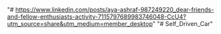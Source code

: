 "# https://www.linkedin.com/posts/aya-ashraf-987249220_dear-friends-and-fellow-enthusiasts-activity-7115797689983746048-CcU4?utm_source=share&utm_medium=member_desktop"
"# Self_Driven_Car" 
